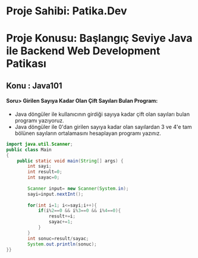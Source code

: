 # Proje Sahibi: Patika.Dev 
# Proje Konusu: Başlangıç Seviye Java ile Backend Web Development Patikası
## Konu : Java101

#### Soru> Girilen Sayıya Kadar Olan Çift Sayıları Bulan Program:
- Java döngüler ile kullanıcının girdiği sayıya kadar çift olan sayıları bulan programı yazıyoruz.
- Java döngüler ile 0'dan girilen sayıya kadar olan sayılardan 3 ve 4'e tam bölünen sayıların ortalamasını hesaplayan programı yazınız.

```java
import java.util.Scanner;
public class Main
{
	public static void main(String[] args) {
	    int sayi;
	    int result=0;
	    int sayac=0;
	    
	    Scanner input= new Scanner(System.in);
	    sayi=input.nextInt();
	    
	    for(int i=1; i<=sayi;i++){
	        if(i%2==0 && i%3==0 && i%4==0){
	            result+=i;
	            sayac+=1;
	        }
	    }
	    int sonuc=result/sayac;
	    System.out.println(sonuc);
}}
```

